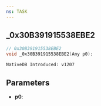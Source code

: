 ```yaml
---
ns: TASK
---
```

## _0x30B391915538EBE2

```c
// 0x30B391915538EBE2
void _0x30B391915538EBE2(Any p0);
```

```
NativeDB Introduced: v1207
```

## Parameters
* **p0**:
